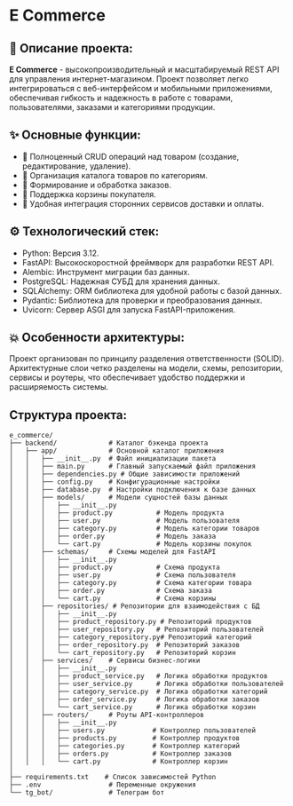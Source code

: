 # E Commerce
## 📝 Описание проекта:
**E Commerce** - высокопроизводительный и масштабируемый REST API для управления интернет-магазином. Проект позволяет легко интегрироваться с веб-интерфейсом и мобильными приложениями, обеспечивая гибкость и надежность в работе с товарами, пользователями, заказами и категориями продукции.
## ✨ Основные функции:
- 📌 Полноценный CRUD операций над товаром (создание, редактирование, удаление).
- 📌 Организация каталога товаров по категориям.
- 📌 Формирование и обработка заказов.
- 📌 Поддержка корзины покупателя.
- 📌 Удобная интеграция сторонних сервисов доставки и оплаты.
## ⚙️ Технологический стек:
- Python: Версия 3.12.
- FastAPI: Высокоскоростной фреймворк для разработки REST API.
- Alembic: Инструмент миграции баз данных.
- PostgreSQL: Надежная СУБД для хранения данных.
- SQLAlchemy: ORM библиотека для удобной работы с базой данных.
- Pydantic: Библиотека для проверки и преобразования данных.
- Uvicorn: Сервер ASGI для запуска FastAPI-приложения.

## 💥 Особенности архитектуры:
Проект организован по принципу разделения ответственности (SOLID). Архитектурные слои четко разделены на модели, схемы, репозитории, сервисы и роутеры, что обеспечивает удобство поддержки и расширяемость системы.
## Структура проекта:
```
e_commerce/
├── backend/             # Каталог бэкенда проекта
│   ├── app/             # Основной каталог приложения
│   │   ├── __init__.py  # Файл инициализации пакета
│   │   ├── main.py      # Главный запускаемый файл приложения
│   │   ├── dependencies.py # Общие зависимости приложений
│   │   ├── config.py    # Конфигурационные настройки
│   │   ├── database.py  # Настройки подключения к базе данных
│   │   ├── models/      # Модели сущностей базы данных
│   │   │   ├── __init__.py
│   │   │   ├── product.py           # Модель продукта
│   │   │   ├── user.py              # Модель пользователя
│   │   │   ├── category.py          # Модель категории товаров
│   │   │   ├── order.py             # Модель заказа
│   │   │   └── cart.py              # Модель корзины покупок
│   │   ├── schemas/     # Схемы моделей для FastAPI
│   │   │   ├── __init__.py
│   │   │   ├── product.py           # Схема продукта
│   │   │   ├── user.py              # Схема пользователя
│   │   │   ├── category.py          # Схема категории товара
│   │   │   ├── order.py             # Схема заказа
│   │   │   └── cart.py              # Схема корзины
│   │   ├── repositories/ # Репозитории для взаимодействия с БД
│   │   │   ├── __init__.py
│   │   │   ├── product_repository.py # Репозиторий продуктов
│   │   │   ├── user_repository.py   # Репозиторий пользователей
│   │   │   ├── category_repository.py# Репозиторий категорий
│   │   │   ├── order_repository.py  # Репозиторий заказов
│   │   │   └── cart_repository.py   # Репозиторий корзин
│   │   ├── services/    # Сервисы бизнес-логики
│   │   │   ├── __init__.py
│   │   │   ├── product_service.py   # Логика обработки продуктов
│   │   │   ├── user_service.py      # Логика обработки пользователей
│   │   │   ├── category_service.py  # Логика обработки категорий
│   │   │   ├── order_service.py     # Логика обработки заказов
│   │   │   └── cart_service.py      # Логика обработки корзин
│   │   ├── routers/     # Роуты API-контроллеров
│   │   │   ├── __init__.py
│   │   │   ├── users.py            # Контроллер пользователей
│   │   │   ├── products.py         # Контроллер продуктов
│   │   │   ├── categories.py       # Контроллер категорий
│   │   │   ├── orders.py           # Контроллер заказов
│   │   │   └── cart.py             # Контроллер корзин
│   
├── requirements.txt    # Список зависимостей Python
├── .env                 # Переменные окружения
└── tg_bot/              # Телеграм бот
```